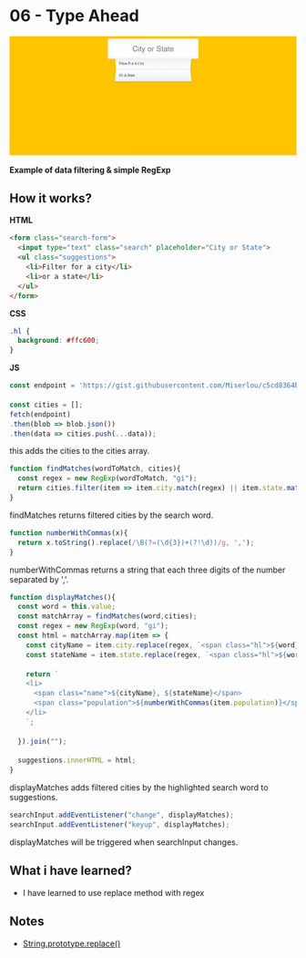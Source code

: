 # 06 - Type Ahead

![](https://github.com/erhanersoz/JavaScript30/blob/master/Screenshots/demo_06.gif?raw=true)

**Example of data filtering & simple RegExp**

## How it works?

**HTML**

```html
<form class="search-form">
  <input type="text" class="search" placeholder="City or State">
  <ul class="suggestions">
    <li>Filter for a city</li>
    <li>or a state</li>
  </ul>
</form>
```

**CSS**

```css
.hl {
  background: #ffc600;
}
```

**JS**

```js
const endpoint = 'https://gist.githubusercontent.com/Miserlou/c5cd8364bf9b2420bb29/raw/2bf258763cdddd704f8ffd3ea9a3e81d25e2c6f6/cities.json';

const cities = [];
fetch(endpoint)
.then(blob => blob.json())
.then(data => cities.push(...data));
```
this adds the cities to the cities array.

```js
function findMatches(wordToMatch, cities){
  const regex = new RegExp(wordToMatch, "gi");
  return cities.filter(item => item.city.match(regex) || item.state.match(regex));
}
```
findMatches returns filtered cities by the search word. 

```js
function numberWithCommas(x){
  return x.toString().replace(/\B(?=(\d{3})+(?!\d))/g, ',');
}
```
numberWithCommas returns a string that each three digits of the number separated by ','.

```js
function displayMatches(){
  const word = this.value;
  const matchArray = findMatches(word,cities);
  const regex = new RegExp(word, "gi");
  const html = matchArray.map(item => {
    const cityName = item.city.replace(regex, `<span class="hl">${word}</span>`);
    const stateName = item.state.replace(regex, `<span class="hl">${word}</span>`);

    return `
    <li>
      <span class="name">${cityName}, ${stateName}</span>
      <span class="population">${numberWithCommas(item.population)}</span>
    </li>
    `;

  }).join("");

  suggestions.innerHTML = html;
}
```
displayMatches adds filtered cities by the highlighted search word to suggestions.

```js
searchInput.addEventListener("change", displayMatches);
searchInput.addEventListener("keyup", displayMatches);
```
displayMatches will be triggered when searchInput changes.


## What i have learned?

- I have learned to use replace method with regex

## Notes

- [String.prototype.replace\(\)](https://developer.mozilla.org/en-US/docs/Web/JavaScript/Reference/Global_Objects/String/replace)
